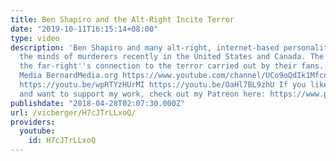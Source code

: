 ```yaml
---
title: Ben Shapiro and the Alt-Right Incite Terror
date: "2019-10-11T16:15:14+08:00"
type: video
description: 'Ben Shapiro and many alt-right, internet-based personalities have influenced
  the minds of murderers recently in the United States and Canada. The video explores
  the far-right''s connection to the terror carried out by their fans. Thanks: Bernard
  Media BernardMedia.org https://www.youtube.com/channel/UCo9oQdIk1MfcnzypG3UnURA
  https://youtu.be/wpRTYzHUrMI https://youtu.be/OaHl7BL9zhU If you like my videos
  and want to support my work, check out my Patreon here: https://www.patreon.com/vicberger'
publishdate: "2018-04-28T02:07:30.000Z"
url: /vicberger/H7cJTrLLxoQ/
providers:
  youtube:
    id: H7cJTrLLxoQ
---
```

